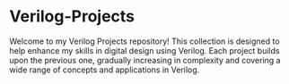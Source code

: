 # Verilog-Projects
Welcome to my Verilog Projects repository! This collection is designed to help enhance my skills in digital design using Verilog. Each project builds upon the previous one, gradually increasing in complexity and covering a wide range of concepts and applications in Verilog.
